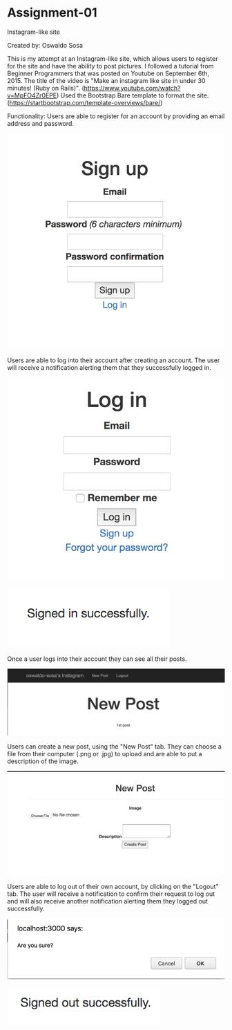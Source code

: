 # Assignment-01
Instagram-like site

Created by: Oswaldo Sosa

This is my attempt at an Instagram-like site, which allows users to register for the site and have the ability to post
pictures. I followed a tutorial from Beginner Programmers that was posted on Youtube on September 6th, 2015. The title
of the video is "Make an instagram like site in under 30 minutes! (Ruby on Rails)". 
(https://www.youtube.com/watch?v=MpFO4Zr0EPE) 
Used the Bootstrap Bare template to format the site. 
(https://startbootstrap.com/template-overviews/bare/)

Functionality:
Users are able to register for an account by providing an email address and password.

![Register](https://github.com/oswaldo-sosa/Assignment-01/blob/master/Project%20Pictures/Register.png)

Users are able to log into their account after creating an account. The user will receive a notification alerting them
that they successfully logged in.

![Log-in](https://github.com/oswaldo-sosa/Assignment-01/blob/master/Project%20Pictures/Log-in.png)

![Sign-in-successful](https://github.com/oswaldo-sosa/Assignment-01/blob/master/Project%20Pictures/Sign-in-successful.png)

Once a user logs into their account they can see all their posts.

![Home-page](https://github.com/oswaldo-sosa/Assignment-01/blob/master/Project%20Pictures/Home-page.png)

Users can create a new post, using the "New Post" tab. They can choose a file from their computer (.png or .jpg) to 
upload and are able to put a description of the image.

![New-post](https://github.com/oswaldo-sosa/Assignment-01/blob/master/Project%20Pictures/New-post.png)

Users are able to log out of their own account, by clicking on the "Logout" tab. The user will receive a notification
to confirm their request to log out and will also receive another notification alerting them they logged out successfully.

![Log-out-confirmation](https://github.com/oswaldo-sosa/Assignment-01/blob/master/Project%20Pictures/Log-out-confirmation.png)

![Log-out-successful](https://github.com/oswaldo-sosa/Assignment-01/blob/master/Project%20Pictures/Log-out-successful.png)
